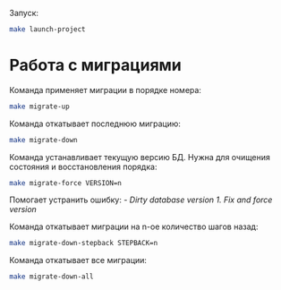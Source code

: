 Запуск:

```bash
make launch-project
```

# Работа с миграциями

Команда применяет миграции в порядке номера:

```bash
make migrate-up
```

Команда откатывает последнюю миграцию:

```bash
make migrate-down
```

Команда устанавливает текущую версию БД. Нужна для очищения состояния и восстановления порядка:

```bash
make migrate-force VERSION=n
```  

Помогает устранить ошибку: - _Dirty database version 1. Fix and force version_

Команда откатывает миграции на n-ое количество шагов назад:

```bash
make migrate-down-stepback STEPBACK=n
```

Команда откатывает все миграции:

```bash
make migrate-down-all
```
